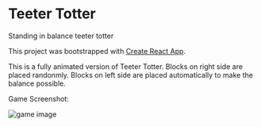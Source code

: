 # Teeter Totter

Standing in balance teeter totter

This project was bootstrapped with [Create React App](https://github.com/facebook/create-react-app).

This is a fully animated version of Teeter Totter. Blocks on right side are placed randonmly. Blocks on left side are placed automatically to make the balance possible.

Game Screenshot:

![game image](https://user-images.githubusercontent.com/19500703/73120591-25318980-3f92-11ea-806c-c0f79d89dd55.png)
